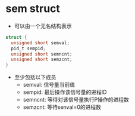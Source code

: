# sem struct

- 可以由一个无名结构表示

```c
struct {
  unsigned short semval;
  pid_t sempid;
  unsigned short semncnt;
  unsigned short semzcnt;
}
```

- 至少包括以下成员
  - semval: 信号量当前值
  - sempid: 最后操作该信号量的进程ID
  - semncnt: 等待对该信号量执行P操作的进程数
  - semzcnt: 等待senval=0的进程数